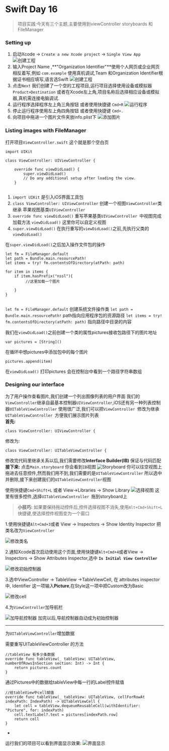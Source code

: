 # Swift Day 16
> 项目实践:今天有三个主题,主要使用到viewController storyboards 和 FileManager

### Setting up

1. 启动Xcode -> `Create a new Xcode project` -> `Single View App`
![创建工程](images/project1_1.png)   
2. 输入Project Name ,**"Organization Identifier"**使用个人网页或企业网页相反着写,例如 `com.example` 使用真机调试,Team 和Organization Identifier根据证书相应填写,语言选Swift
![创建工程](images/project1_2.png)    
3. 点击`Next` 我们创建了一个空的工程项目,运行项目选择使用设备或模拟器 `Product>Destination` 或者在Xcode左上角,项目名称后选择相应设备或模拟器,真机需连接电脑调试. 
4. 运行程序选择程序左上角三角按钮 或者使用快捷键 `Cmd+R`
![运行程序](images/project1_3.png)
5. 停止运行程序使用左上角四角按钮 或者使用快捷键 `Cmd+.`
6. 向项目中拖进一个图片文件夹放info.plist下
![添加图片](images/project1_4.png)

### Listing images with FileManager
打开项目`ViewController.swift` 这个就是那个空白页

```
import UIKit

class ViewController: UIViewController {

    override func viewDidLoad() {
        super.viewDidLoad()
        // Do any additional setup after loading the view.
    }
 
```           
1. `import UIKit` 是引入iOS界面工具包
2. `class ViewController: UIViewController` 创建一个视图`ViewController`类继承 苹果视图基类`UIViewController `
3. `override func viewDidLoad()` 重写苹果基类`UIViewController `中视图完成加载方法 `viewDidLoad()` 这里你可以自定义视图
4. `super.viewDidLoad()` 在执行重写的`viewDidLoad()`之前,先执行父类的`viewDidLoad()`    

在`super.viewDidLoad()`之后加入操作文件包的操作     
		
```
let fm = FileManager.default
let path = Bundle.main.resourcePath!
let items = try! fm.contentsOfDirectory(atPath: path)
        
for item in items {
    if item.hasPrefix("nssl"){
         //这里加载一个图片

    }
}
        
```


`let fm = FileManager.default`	创建系统文件操作类
`let path = Bundle.main.resourcePath!` path指向应用程序包的资源路径
`let items = try! fm.contentsOfDirectory(atPath: path)`  指向路径中目录的内容

	
我们在`viewDidLoad()`之前创建一个类的属性pictures接收包路径下的图片地址 				

```
var pictures = [String]()
```		
在循环中想pictures中添加包中的每个图片

```
pictures.append(item)
```
在`viewDidLoad()` 打印pictures 会在控制台中看到一个路径字符串数组
### Designing our interface
为了用户操作查看图片,我们创建一个列出图像列表的用户界面
我们的`ViewController`继承自最基本控制器`UIViewController`,iOS还有另一种列表控制器`UITableViewController` 使用很广泛,我们可以把`ViewController `修改为继承`UITableViewController `方便我们展示图片列表    
**首先:**

```
class ViewController: UIViewController {
```

修改为:

```
class ViewController: UITableViewController {
```

修改完代码里继承关系以后,我们需要修改**Interface Builder(IB)** 保证与代码匹配
**接下来:**
点击`Main.storyboard` 你会看到`IB`视图
![Storyboard](images/project1_5.png)
你可以往空视图上拖进去任意控件,然而我们用不到,我们需要的是`UITableViewController` 所以选中并删除,接下来创建我们的`UITableViewController`视图

使用快捷键`Cmd+Shift+L` 或者 View->Libraries -> Show Library
![选择视图](images/project1_6.png)
这里有很多控件,选择`UITableViewController `拖到storyboard上
> **小技巧:** 如果要保持拖动控件后,控件选择视图不消失,使用`Alt+Cmd+Shift+L` 快捷键,使选择控件视图变为一个窗口

1.使用快捷键`Alt+Cmd+3`或者 View -> Inspectors -> Show Identity Inspector 把类名改为`ViewController`

![修改类名](images/project1_7.png)

2.通知Xcode首次启动使用这个页面,使用快捷键`Alt+Cmd+4`或者View -> Inspectors -> Show Attributes Inspector,选中 **`Is Initial View Controller`**

![修改初始控制器](images/project1_8.png)

3.选中ViewController -> TableView ->TableViewCell,
在 attributes inspector中, Identifier 这一项输入**Picture**,在Style这一项中把Custom改为Basic

![修改cell](images/project1_9.png)

4.为`ViewController`加导航栏

![加导航控制器](images/project1_10.png)
加完以后,导航控制器自动成为初始控制器

---
为`UITableViewController`增加数据

需要重写UITableViewController 的方法

```
//tableView 有多少条数据
override func tableView(_ tableView: UITableView, numberOfRowsInSection section: Int) -> Int {
    return pictures.count
}

```

通过Pictures中的数据给tableView中每一行的Label控件赋值

```
//给tableView中cell赋值
override func tableView(_ tableView: UITableView, cellForRowAt indexPath: IndexPath) -> UITableViewCell {
    let cell = tableView.dequeueReusableCell(withIdentifier: "Picture", for: indexPath)
    cell.textLabel?.text = pictures[indexPath.row]
    return cell
}
```

-
运行我们的项目可以看到界面显示效果:
![界面显示](images/project1_11.png)